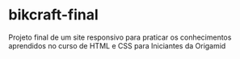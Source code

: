 # bikcraft-final
Projeto final de um site responsivo para praticar os conhecimentos aprendidos no curso de HTML e CSS para Iniciantes da Origamid
